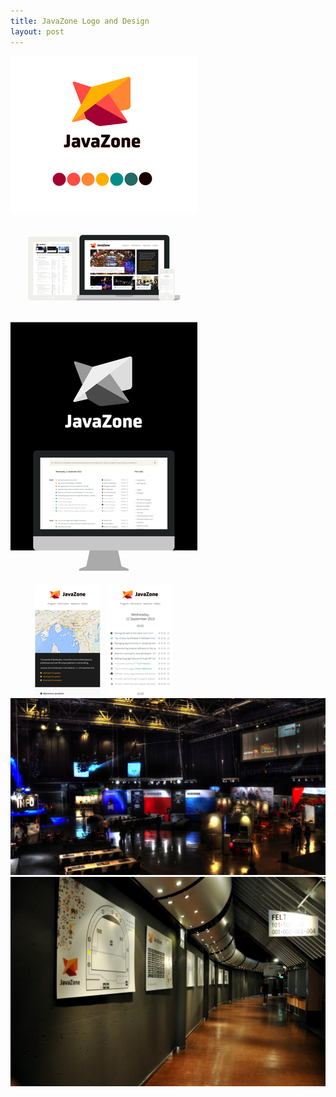 ```yaml
---
title: JavaZone Logo and Design
layout: post
---
```


<div class="img">
    <img src="/portfolio/javazone/javazone.png">
</div>

<div class="img">
    <img src="/portfolio/javazone/jz1.jpg">
</div>

<div class="img">
    <img src="/portfolio/javazone/jz2.jpg">
</div>